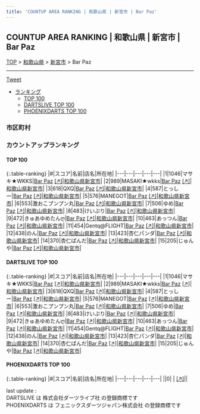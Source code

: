```yaml
---
title: 'COUNTUP AREA RANKING | 和歌山県 | 新宮市 | Bar Paz'
---
```

## COUNTUP AREA RANKING | 和歌山県 | 新宮市 | Bar Paz

[TOP](/darts/rank/) > [和歌山県](/darts/rank/和歌山県/) > [新宮市](/darts/rank/和歌山県/新宮市/) > Bar Paz

___

<a href="https://twitter.com/share?ref_src=twsrc%5Etfw" data-text="COUNTUP AREA RANKING | 和歌山県新宮市Bar Paz" class="twitter-share-button" data-hashtags="DARTSLIVE,PHOENIXDARTS,darts,ダーツ" data-show-count="false">Tweet</a>

* [ランキング](#カウントアップランキング)
    * [TOP 100](#top-100)
    * [DARTSLIVE TOP 100](#dartslive-top-100)
    * [PHOENIXDARTS TOP 100](#phoenixdarts-top-100)

### 市区町村

<ul>

</ul>

### カウントアップランキング

#### TOP 100



{:.table-ranking}
|#|スコア|名前|店名|所在地|
|---|---|---|---|---|
|1|1046|<span class="rank-name-dl">マサキ★WKKS</span>|<a href="/darts/rank/shops/31817f0d2319720a0d9b047a20a7ba1e.html">Bar Paz</a> <a href="https://search.dartslive.com/jp/shop/31817f0d2319720a0d9b047a20a7ba1e">[↗]</a>|<a href="/darts/rank/和歌山県/新宮市">和歌山県新宮市</a>|
|2|989|<span class="rank-name-dl">MASAKI★wkks</span>|<a href="/darts/rank/shops/31817f0d2319720a0d9b047a20a7ba1e.html">Bar Paz</a> <a href="https://search.dartslive.com/jp/shop/31817f0d2319720a0d9b047a20a7ba1e">[↗]</a>|<a href="/darts/rank/和歌山県/新宮市">和歌山県新宮市</a>|
|3|618|<span class="rank-name-dl">QXQ</span>|<a href="/darts/rank/shops/31817f0d2319720a0d9b047a20a7ba1e.html">Bar Paz</a> <a href="https://search.dartslive.com/jp/shop/31817f0d2319720a0d9b047a20a7ba1e">[↗]</a>|<a href="/darts/rank/和歌山県/新宮市">和歌山県新宮市</a>|
|4|587|<span class="rank-name-dl">とっしー</span>|<a href="/darts/rank/shops/31817f0d2319720a0d9b047a20a7ba1e.html">Bar Paz</a> <a href="https://search.dartslive.com/jp/shop/31817f0d2319720a0d9b047a20a7ba1e">[↗]</a>|<a href="/darts/rank/和歌山県/新宮市">和歌山県新宮市</a>|
|5|576|<span class="rank-name-dl">MANEGOT</span>|<a href="/darts/rank/shops/31817f0d2319720a0d9b047a20a7ba1e.html">Bar Paz</a> <a href="https://search.dartslive.com/jp/shop/31817f0d2319720a0d9b047a20a7ba1e">[↗]</a>|<a href="/darts/rank/和歌山県/新宮市">和歌山県新宮市</a>|
|6|553|<span class="rank-name-dl">激おこプンプン丸</span>|<a href="/darts/rank/shops/31817f0d2319720a0d9b047a20a7ba1e.html">Bar Paz</a> <a href="https://search.dartslive.com/jp/shop/31817f0d2319720a0d9b047a20a7ba1e">[↗]</a>|<a href="/darts/rank/和歌山県/新宮市">和歌山県新宮市</a>|
|7|506|<span class="rank-name-dl">ゆめ</span>|<a href="/darts/rank/shops/31817f0d2319720a0d9b047a20a7ba1e.html">Bar Paz</a> <a href="https://search.dartslive.com/jp/shop/31817f0d2319720a0d9b047a20a7ba1e">[↗]</a>|<a href="/darts/rank/和歌山県/新宮市">和歌山県新宮市</a>|
|8|483|<span class="rank-name-dl">けいぷり</span>|<a href="/darts/rank/shops/31817f0d2319720a0d9b047a20a7ba1e.html">Bar Paz</a> <a href="https://search.dartslive.com/jp/shop/31817f0d2319720a0d9b047a20a7ba1e">[↗]</a>|<a href="/darts/rank/和歌山県/新宮市">和歌山県新宮市</a>|
|9|472|<span class="rank-name-dl">きゅあゆめたんღ</span>|<a href="/darts/rank/shops/31817f0d2319720a0d9b047a20a7ba1e.html">Bar Paz</a> <a href="https://search.dartslive.com/jp/shop/31817f0d2319720a0d9b047a20a7ba1e">[↗]</a>|<a href="/darts/rank/和歌山県/新宮市">和歌山県新宮市</a>|
|10|463|<span class="rank-name-dl">あっつん</span>|<a href="/darts/rank/shops/31817f0d2319720a0d9b047a20a7ba1e.html">Bar Paz</a> <a href="https://search.dartslive.com/jp/shop/31817f0d2319720a0d9b047a20a7ba1e">[↗]</a>|<a href="/darts/rank/和歌山県/新宮市">和歌山県新宮市</a>|
|11|454|<span class="rank-name-dl">Gentq@FLIGHT</span>|<a href="/darts/rank/shops/31817f0d2319720a0d9b047a20a7ba1e.html">Bar Paz</a> <a href="https://search.dartslive.com/jp/shop/31817f0d2319720a0d9b047a20a7ba1e">[↗]</a>|<a href="/darts/rank/和歌山県/新宮市">和歌山県新宮市</a>|
|12|438|<span class="rank-name-dl">のん</span>|<a href="/darts/rank/shops/31817f0d2319720a0d9b047a20a7ba1e.html">Bar Paz</a> <a href="https://search.dartslive.com/jp/shop/31817f0d2319720a0d9b047a20a7ba1e">[↗]</a>|<a href="/darts/rank/和歌山県/新宮市">和歌山県新宮市</a>|
|13|423|<span class="rank-name-dl">杏仁パンダ</span>|<a href="/darts/rank/shops/31817f0d2319720a0d9b047a20a7ba1e.html">Bar Paz</a> <a href="https://search.dartslive.com/jp/shop/31817f0d2319720a0d9b047a20a7ba1e">[↗]</a>|<a href="/darts/rank/和歌山県/新宮市">和歌山県新宮市</a>|
|14|370|<span class="rank-name-dl">杏仁ぱんだ</span>|<a href="/darts/rank/shops/31817f0d2319720a0d9b047a20a7ba1e.html">Bar Paz</a> <a href="https://search.dartslive.com/jp/shop/31817f0d2319720a0d9b047a20a7ba1e">[↗]</a>|<a href="/darts/rank/和歌山県/新宮市">和歌山県新宮市</a>|
|15|205|<span class="rank-name-dl">じゅんや</span>|<a href="/darts/rank/shops/31817f0d2319720a0d9b047a20a7ba1e.html">Bar Paz</a> <a href="https://search.dartslive.com/jp/shop/31817f0d2319720a0d9b047a20a7ba1e">[↗]</a>|<a href="/darts/rank/和歌山県/新宮市">和歌山県新宮市</a>|


#### DARTSLIVE TOP 100



{:.table-ranking}
|#|スコア|名前|店名|所在地|
|---|---|---|---|---|
|1|1046|<span class="rank-name-dl">マサキ★WKKS</span>|<a href="/darts/rank/shops/31817f0d2319720a0d9b047a20a7ba1e.html">Bar Paz</a> <a href="https://search.dartslive.com/jp/shop/31817f0d2319720a0d9b047a20a7ba1e">[↗]</a>|<a href="/darts/rank/和歌山県/新宮市">和歌山県新宮市</a>|
|2|989|<span class="rank-name-dl">MASAKI★wkks</span>|<a href="/darts/rank/shops/31817f0d2319720a0d9b047a20a7ba1e.html">Bar Paz</a> <a href="https://search.dartslive.com/jp/shop/31817f0d2319720a0d9b047a20a7ba1e">[↗]</a>|<a href="/darts/rank/和歌山県/新宮市">和歌山県新宮市</a>|
|3|618|<span class="rank-name-dl">QXQ</span>|<a href="/darts/rank/shops/31817f0d2319720a0d9b047a20a7ba1e.html">Bar Paz</a> <a href="https://search.dartslive.com/jp/shop/31817f0d2319720a0d9b047a20a7ba1e">[↗]</a>|<a href="/darts/rank/和歌山県/新宮市">和歌山県新宮市</a>|
|4|587|<span class="rank-name-dl">とっしー</span>|<a href="/darts/rank/shops/31817f0d2319720a0d9b047a20a7ba1e.html">Bar Paz</a> <a href="https://search.dartslive.com/jp/shop/31817f0d2319720a0d9b047a20a7ba1e">[↗]</a>|<a href="/darts/rank/和歌山県/新宮市">和歌山県新宮市</a>|
|5|576|<span class="rank-name-dl">MANEGOT</span>|<a href="/darts/rank/shops/31817f0d2319720a0d9b047a20a7ba1e.html">Bar Paz</a> <a href="https://search.dartslive.com/jp/shop/31817f0d2319720a0d9b047a20a7ba1e">[↗]</a>|<a href="/darts/rank/和歌山県/新宮市">和歌山県新宮市</a>|
|6|553|<span class="rank-name-dl">激おこプンプン丸</span>|<a href="/darts/rank/shops/31817f0d2319720a0d9b047a20a7ba1e.html">Bar Paz</a> <a href="https://search.dartslive.com/jp/shop/31817f0d2319720a0d9b047a20a7ba1e">[↗]</a>|<a href="/darts/rank/和歌山県/新宮市">和歌山県新宮市</a>|
|7|506|<span class="rank-name-dl">ゆめ</span>|<a href="/darts/rank/shops/31817f0d2319720a0d9b047a20a7ba1e.html">Bar Paz</a> <a href="https://search.dartslive.com/jp/shop/31817f0d2319720a0d9b047a20a7ba1e">[↗]</a>|<a href="/darts/rank/和歌山県/新宮市">和歌山県新宮市</a>|
|8|483|<span class="rank-name-dl">けいぷり</span>|<a href="/darts/rank/shops/31817f0d2319720a0d9b047a20a7ba1e.html">Bar Paz</a> <a href="https://search.dartslive.com/jp/shop/31817f0d2319720a0d9b047a20a7ba1e">[↗]</a>|<a href="/darts/rank/和歌山県/新宮市">和歌山県新宮市</a>|
|9|472|<span class="rank-name-dl">きゅあゆめたんღ</span>|<a href="/darts/rank/shops/31817f0d2319720a0d9b047a20a7ba1e.html">Bar Paz</a> <a href="https://search.dartslive.com/jp/shop/31817f0d2319720a0d9b047a20a7ba1e">[↗]</a>|<a href="/darts/rank/和歌山県/新宮市">和歌山県新宮市</a>|
|10|463|<span class="rank-name-dl">あっつん</span>|<a href="/darts/rank/shops/31817f0d2319720a0d9b047a20a7ba1e.html">Bar Paz</a> <a href="https://search.dartslive.com/jp/shop/31817f0d2319720a0d9b047a20a7ba1e">[↗]</a>|<a href="/darts/rank/和歌山県/新宮市">和歌山県新宮市</a>|
|11|454|<span class="rank-name-dl">Gentq@FLIGHT</span>|<a href="/darts/rank/shops/31817f0d2319720a0d9b047a20a7ba1e.html">Bar Paz</a> <a href="https://search.dartslive.com/jp/shop/31817f0d2319720a0d9b047a20a7ba1e">[↗]</a>|<a href="/darts/rank/和歌山県/新宮市">和歌山県新宮市</a>|
|12|438|<span class="rank-name-dl">のん</span>|<a href="/darts/rank/shops/31817f0d2319720a0d9b047a20a7ba1e.html">Bar Paz</a> <a href="https://search.dartslive.com/jp/shop/31817f0d2319720a0d9b047a20a7ba1e">[↗]</a>|<a href="/darts/rank/和歌山県/新宮市">和歌山県新宮市</a>|
|13|423|<span class="rank-name-dl">杏仁パンダ</span>|<a href="/darts/rank/shops/31817f0d2319720a0d9b047a20a7ba1e.html">Bar Paz</a> <a href="https://search.dartslive.com/jp/shop/31817f0d2319720a0d9b047a20a7ba1e">[↗]</a>|<a href="/darts/rank/和歌山県/新宮市">和歌山県新宮市</a>|
|14|370|<span class="rank-name-dl">杏仁ぱんだ</span>|<a href="/darts/rank/shops/31817f0d2319720a0d9b047a20a7ba1e.html">Bar Paz</a> <a href="https://search.dartslive.com/jp/shop/31817f0d2319720a0d9b047a20a7ba1e">[↗]</a>|<a href="/darts/rank/和歌山県/新宮市">和歌山県新宮市</a>|
|15|205|<span class="rank-name-dl">じゅんや</span>|<a href="/darts/rank/shops/31817f0d2319720a0d9b047a20a7ba1e.html">Bar Paz</a> <a href="https://search.dartslive.com/jp/shop/31817f0d2319720a0d9b047a20a7ba1e">[↗]</a>|<a href="/darts/rank/和歌山県/新宮市">和歌山県新宮市</a>|


#### PHOENIXDARTS TOP 100



{:.table-ranking}
|#|スコア|名前|店名|所在地|
|---|---|---|---|---|
||0|<span class="rank-name-dl"> </span>|<a href="/darts/rank/shops/.html"></a> <a href="">[↗]</a>|<a href="/darts/rank//"></a>|


<div class="footer border-top border-gray-light mt-5 pt-3 text-right text-gray">
    last update : <span style="font-weight: italic" id="foot_last_modified"></span><br />
    DARTSLIVE は 株式会社ダーツライブ社 の登録商標です<br />
    PHOENIXDARTS は フェニックスダーツジャパン株式会社 の登録商標です<br />
</div>

<script src="https://cdnjs.cloudflare.com/ajax/libs/jquery.tablesorter/2.31.3/js/jquery.tablesorter.min.js" integrity="sha512-qzgd5cYSZcosqpzpn7zF2ZId8f/8CHmFKZ8j7mU4OUXTNRd5g+ZHBPsgKEwoqxCtdQvExE5LprwwPAgoicguNg==" crossorigin="anonymous" referrerpolicy="no-referrer"></script>
<link rel="stylesheet" href="https://cdnjs.cloudflare.com/ajax/libs/jquery.tablesorter/2.31.3/css/theme.default.min.css" integrity="sha512-wghhOJkjQX0Lh3NSWvNKeZ0ZpNn+SPVXX1Qyc9OCaogADktxrBiBdKGDoqVUOyhStvMBmJQ8ZdMHiR3wuEq8+w==" crossorigin="anonymous" referrerpolicy="no-referrer" />
<script>
$(function() {
    $(".table-ranking").tablesorter({sortList:[[0, 0]]});
    $("#foot_last_modified").text(formatDate(new Date(document.lastModified), 'yyyy-MM-dd HH:mm:ss'));
});
</script>

<script async src="https://platform.twitter.com/widgets.js" charset="utf-8"></script>